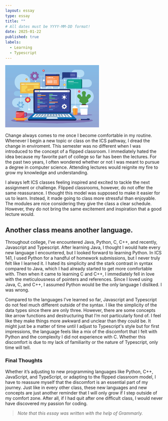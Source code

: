 ```yaml
---
layout: essay
type: essay
title: ""
# All dates must be YYYY-MM-DD format!
date: 2025-01-22
published: true
labels:
  - Learning
  - Typescript
---
```


<img class="float end rounded pe-4" width="300px" src="../img/laptop-displaying-web.jpg">

Change always comes to me once I become comfortable in my routine. Whenever I begin a new topic or class on the ICS pathway, I dread the change in enviroment. This semester was no different when I was introduced to the concept of a flipped classroom. I immediately hated the idea because my favorite part of college so far has been the lectures. For the past two years, I often wondered whether or not I was meant to pursue a degree in computer science. Attending lectures would reignite my fire to grow my knowledge and understanding. 

I always left ICS classes feeling inspired and excited to tackle the next assignment or challenge. Flipped classrooms, however, do not offer the same reassurance. I thought this model was supposed to make it easier for us to learn. Instead, it made going to class more stressful than enjoyable. The modules are nice considering they give the class a clear schedule. However, they do not bring the same excitement and inspiration that a good lecture would.     

## Another class means another language.

Throughout college, I’ve encountered Java, Python, C, C++, and recently, Javascript and Typescript. After learning Java, I thought I would hate every new language I encountered, but I looked forward to learning Python. In ICS 141, I used Python for a handful of homework submissions, but I never truly felt like I learned it. I hated its simplicity and the stark contrast in syntax compared to Java, which I had already started to get more comfortable with. Then when it came to learning C and C++, I immediately fell in love with the meticulousness of pointers and references. Since I loved using Java, C, and C++, I assumed Python would be the only language I disliked. I was wrong.

Compared to the languages I’ve learned so far, Javascript and Typescript do not feel much different outside of the syntax. I like the simplicity of the data types since there are only three. However, there are some concepts like arrow functions and destructuring that I’m not particularly fond of. I feel like they make things more awkward and unclear than they could be. It might just be a matter of time until I adjust to Typescript's style but for first impressions, the language feels like a mix of the discomfort that I felt with Python and the complexity I did not experience with C. Whether this discomfort is due to my lack of familiarity or the nature of Typescript, only time will tell.

### Final Thoughts 

Whether it’s adjusting to new programming languages like Python, C++, JavaScript, and TypeScript, or adapting to the flipped classroom model, I have to reassure myself that the discomfort is an essential part of my journey. Just like in every other class, these new languages and new concepts are just another reminder that I will only grow if I step outside of my comfort zone. After all, if I had quit after one difficult class, I would never have discovered my passion for coding.

> *Note that this essay was written with the help of Grammarly.*
